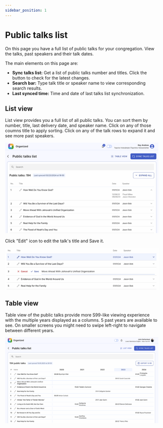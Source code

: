 ```yaml
---
sidebar_position: 1
---
```


# Public talks list

On this page you have a full list of public talks for your congregation. View the talks, past speakers and their talk dates. 

The main elements on this page are:

- **Sync talks list:** Get a list of public talks number and titles. Click the button to check for the latest changes.
- **Search bar:** Type talk title or speaker name to view corresponding search results.
- **Last synced time:** Time and date of last talks list synchronization.

## List view

List view provides you a full list of all public talks. You can sort them by number, title, last delivery date, and speaker name. Click on any of those coumns title to apply sorting.
Click on any of the talk rows to expand it and see more past speakers. 

![Public talks list](./img/public-talks-general-view.png)

Click "Edit" icon to edit the talk's title and Save it.

![Edit talk](./img/edit-public-talk.png)

## Table view

Table view of the public talks provide more S99-like viewing experience with the multiple years displayed as a columns. 5 past years are available to see. On smaller screens you might need to swipe left-right to navigate between different years.

![Public talks table](./img/talks-table-view.png)